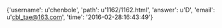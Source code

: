 {'username': u'chenbole', 'path': u'1162/1162.html', 'answer': u'D', 'email': u'cbl_tae@163.com', 'time': '2016-02-28:16:43:49'}